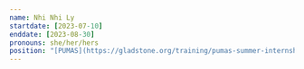 ```yaml
---
name: Nhi Nhi Ly
startdate: [2023-07-10]
enddate: [2023-08-30]
pronouns: she/her/hers
position: "[PUMAS](https://gladstone.org/training/pumas-summer-internship-program) Intern"
---
```

